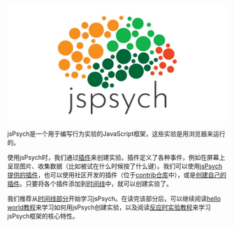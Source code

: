 #

![jsPsych](img/jspsych-logo.jpg)

jsPsych是一个用于编写行为实验的JavaScript框架，这些实验是用浏览器来运行的。

使用jsPsych时，我们通过[插件](overview/plugins.md)来创建实验。插件定义了各种事件，例如在屏幕上呈现图片、收集数据（比如被试在什么时候按了什么键）。我们可以使用[jsPsych提供的插件](plugins/list-of-plugins.md)，也可以使用社区开发的插件（位于[contrib仓库](https://github.com/jspsych/jspsych-contrib)中），或是[创建自己的插件](developers/plugin-development.md)。只要将各个插件添加到[时间线](overview/timeline.md)中，就可以创建实验了。

我们推荐从[时间线部分](overview/timeline.md)开始学习jsPsych。在读完该部分后，可以继续阅读[hello world教程](tutorials/hello-world.md)来学习如何用jsPsych创建实验，以及阅读[反应时实验教程](tutorials/rt-task.md)来学习jsPsych框架的核心特性。